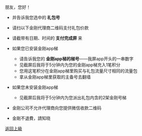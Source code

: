 朋友，您好！

- 并告诉我您选中的<strong> 礼包号 </strong>
- 请扫以下金刚代理商二维码支付礼包价款
- 请截带有日期、时间的<strong> 支付完成屏 </strong>来
- 如果您已安装金刚app梯
  - 请告诉我您的<strong> 金刚app梯的梯号</strong>——我屏app开头的一串数字
  - 见截屏后我将于5分钟内为您的金刚app梯充入1笔积分
  - 您用这笔积分在金刚app梯里购买与礼包流量尺寸相同的流量包
  - 拿从金刚app梯里获取的主备号去翻墙
- 如果您未安装金刚app梯
  - 见截屏后我将于5分钟内为您派出礼包内含的2架金刚号梯

- 金刚公司不允许代理商向您提供微信收款二维码
- 金剛不退費，請知晓


[返回上級](https://github.com/a2zitpro/web/blob/master/LadderFree/kkDictionary/Price/KKDTPrice.md)
